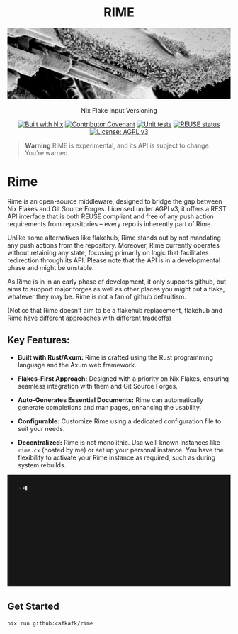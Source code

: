 <!--
SPDX-FileCopyrightText: 2023 Christina Sørensen
SPDX-FileContributor: Christina Sørensen

SPDX-License-Identifier: AGPL-3.0-only
-->
<div align="center">

<h1>RIME</h1>

![Rimed hexagonal snow crystal under electron microscope](docs/images/rime.jpg)

Nix Flake Input Versioning

[![Built with Nix](https://img.shields.io/badge/Built_With-Nix-5277C3.svg?logo=nixos&labelColor=73C3D5)](https://nixos.org)
[![Contributor Covenant](https://img.shields.io/badge/Contributor%20Covenant-2.1-4baaaa.svg)](code_of_conduct.md)
[![Unit tests](https://github.com/cafkafk/rime/actions/workflows/test.yml/badge.svg)](https://github.com/cafkafk/rime/actions/workflows/test.yml)
[![REUSE status](https://api.reuse.software/badge/git.fsfe.org/reuse/api)](https://api.reuse.software/info/git.fsfe.org/reuse/api)
[![License: AGPL v3](https://img.shields.io/badge/License-AGPL%20v3-blue.svg)](https://www.gnu.org/licenses/agpl-3.0)

</div>

> **Warning**
> RIME is experimental, and its API is subject to change. You're warned.

# Rime

Rime is an open-source middleware, designed to bridge the gap between Nix Flakes and Git Source Forges. Licensed under AGPLv3, it offers a REST API interface that is both REUSE compliant and free of any push action requirements from repositories – every repo is inherently part of Rime. 

Unlike some alternatives like flakehub, Rime stands out by not mandating any push actions from the repository. Moreover, Rime currently operates without retaining any state, focusing primarily on logic that facilitates redirection through its API. Please note that the API is in a developmental phase and might be unstable.

As Rime is in in an early phase of development, it only supports github, but aims to support major forges as well as other places you might put a flake, whatever they may be. Rime is not a fan of github defaultism.

(Notice that Rime doesn't aim to be a flakehub replacement, flakehub and Rime have different approaches with different tradeoffs)

## Key Features:

- **Built with Rust/Axum:** Rime is crafted using the Rust programming language and the Axum web framework.
  
- **Flakes-First Approach:** Designed with a priority on Nix Flakes, ensuring seamless integration with them and Git Source Forges.

- **Auto-Generates Essential Documents:** Rime can automatically generate completions and man pages, enhancing the usability.

- **Configurable:** Customize Rime using a dedicated configuration file to suit your needs.

- **Decentralized:** Rime is not monolithic. Use well-known instances like `rime.cx` (hosted by me) or set up your personal instance. You have the flexibility to activate your Rime instance as required, such as during system rebuilds.

![A technical demo gif based on the script in docs/tapes/demo.tape](docs/images/demo.gif)

## Get Started

    nix run github:cafkafk/rime
